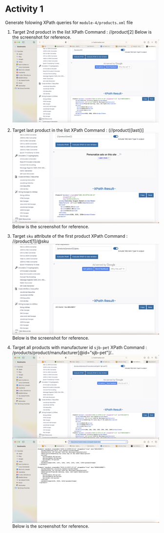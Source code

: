 # Activity 1

Generate folowing XPath queries for `module-4/products.xml` file

1. Target 2nd product in the list
    XPath Command :  //product[2]
Below is the screenshot for reference.
![image info](1.png)

2. Target last product in the list
    XPath Command :  (//product)[last()]
![image info](2.png)
Below is the screenshot for reference.

3. Target `sku` attribute of the first product
    XPath Command :  //product[1]/@sku
![image info](3.png)
Below is the screenshot for reference.

4. Target all products with manufacturer id `sjb-pet`
    XPath Command :  /products/product/manufacturer[@id="sjb-pet"]/..
![image info](4-1.png)
![image info](4-2.png)
Below is the screenshot for reference.
